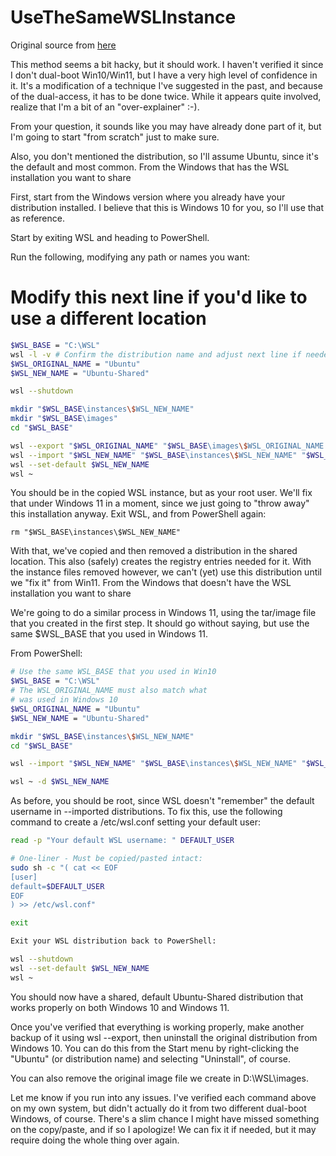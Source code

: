 # UseTheSameWSLInstance

Original source from [here](https://superuser.com/a/1708681)

This method seems a bit hacky, but it should work. I haven't verified it since I don't dual-boot Win10/Win11, but I have a very high level of confidence in it. It's a modification of a technique I've suggested in the past, and because of the dual-access, it has to be done twice. While it appears quite involved, realize that I'm a bit of an "over-explainer" :-).

From your question, it sounds like you may have already done part of it, but I'm going to start "from scratch" just to make sure.

Also, you don't mentioned the distribution, so I'll assume Ubuntu, since it's the default and most common.
From the Windows that has the WSL installation you want to share

First, start from the Windows version where you already have your distribution installed. I believe that this is Windows 10 for you, so I'll use that as reference.

Start by exiting WSL and heading to PowerShell.

Run the following, modifying any path or names you want:

# Modify this next line if you'd like to use a different location
```sh
$WSL_BASE = "C:\WSL"
wsl -l -v # Confirm the distribution name and adjust next line if needed
$WSL_ORIGINAL_NAME = "Ubuntu"
$WSL_NEW_NAME = "Ubuntu-Shared"

wsl --shutdown

mkdir "$WSL_BASE\instances\$WSL_NEW_NAME"
mkdir "$WSL_BASE\images"
cd "$WSL_BASE"

wsl --export "$WSL_ORIGINAL_NAME" "$WSL_BASE\images\$WSL_ORIGINAL_NAME.tar"
wsl --import "$WSL_NEW_NAME" "$WSL_BASE\instances\$WSL_NEW_NAME" "$WSL_BASE\images\$WSL_ORIGINAL_NAME.tar" --version 2
wsl --set-default $WSL_NEW_NAME
wsl ~
```

You should be in the copied WSL instance, but as your root user. We'll fix that under Windows 11 in a moment, since we just going to "throw away" this installation anyway. Exit WSL, and from PowerShell again:

`rm "$WSL_BASE\instances\$WSL_NEW_NAME"`

With that, we've copied and then removed a distribution in the shared location. This also (safely) creates the registry entries needed for it. With the instance files removed however, we can't (yet) use this distribution until we "fix it" from Win11.
From the Windows that doesn't have the WSL installation you want to share

We're going to do a similar process in Windows 11, using the tar/image file that you created in the first step. It should go without saying, but use the same $WSL_BASE that you used in Windows 11.

From PowerShell:

```sh
# Use the same WSL_BASE that you used in Win10
$WSL_BASE = "C:\WSL"
# The WSL_ORIGINAL_NAME must also match what 
# was used in Windows 10
$WSL_ORIGINAL_NAME = "Ubuntu"
$WSL_NEW_NAME = "Ubuntu-Shared"

mkdir "$WSL_BASE\instances\$WSL_NEW_NAME"
cd "$WSL_BASE"

wsl --import "$WSL_NEW_NAME" "$WSL_BASE\instances\$WSL_NEW_NAME" "$WSL_BASE\images\$WSL_ORIGINAL_NAME.tar" --version 2

wsl ~ -d $WSL_NEW_NAME
```

As before, you should be root, since WSL doesn't "remember" the default username in --imported distributions. To fix this, use the following command to create a /etc/wsl.conf setting your default user:

```sh
read -p "Your default WSL username: " DEFAULT_USER

# One-liner - Must be copied/pasted intact:
sudo sh -c "( cat << EOF
[user]
default=$DEFAULT_USER
EOF
) >> /etc/wsl.conf"

exit

Exit your WSL distribution back to PowerShell:

wsl --shutdown
wsl --set-default $WSL_NEW_NAME
wsl ~
```
You should now have a shared, default Ubuntu-Shared distribution that works properly on both Windows 10 and Windows 11.

Once you've verified that everything is working properly, make another backup of it using wsl --export, then uninstall the original distribution from Windows 10. You can do this from the Start menu by right-clicking the "Ubuntu" (or distribution name) and selecting "Uninstall", of course.

You can also remove the original image file we create in D:\WSL\images.

Let me know if you run into any issues. I've verified each command above on my own system, but didn't actually do it from two different dual-boot Windows, of course. There's a slim chance I might have missed something on the copy/paste, and if so I apologize! We can fix it if needed, but it may require doing the whole thing over again.
